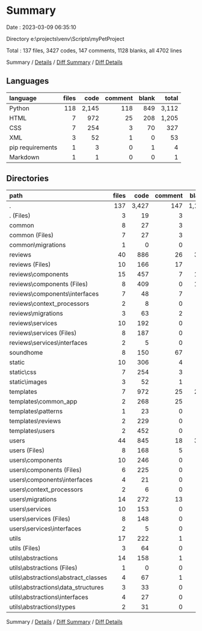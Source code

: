 # Summary

Date : 2023-03-09 06:35:10

Directory e:\\projects\\venv\\Scripts\\myPetProject

Total : 137 files,  3427 codes, 147 comments, 1128 blanks, all 4702 lines

Summary / [Details](details.md) / [Diff Summary](diff.md) / [Diff Details](diff-details.md)

## Languages
| language | files | code | comment | blank | total |
| :--- | ---: | ---: | ---: | ---: | ---: |
| Python | 118 | 2,145 | 118 | 849 | 3,112 |
| HTML | 7 | 972 | 25 | 208 | 1,205 |
| CSS | 7 | 254 | 3 | 70 | 327 |
| XML | 3 | 52 | 1 | 0 | 53 |
| pip requirements | 1 | 3 | 0 | 1 | 4 |
| Markdown | 1 | 1 | 0 | 0 | 1 |

## Directories
| path | files | code | comment | blank | total |
| :--- | ---: | ---: | ---: | ---: | ---: |
| . | 137 | 3,427 | 147 | 1,128 | 4,702 |
| . (Files) | 3 | 19 | 3 | 6 | 28 |
| common | 8 | 27 | 3 | 20 | 50 |
| common (Files) | 7 | 27 | 3 | 19 | 49 |
| common\\migrations | 1 | 0 | 0 | 1 | 1 |
| reviews | 40 | 886 | 26 | 350 | 1,262 |
| reviews (Files) | 10 | 166 | 17 | 76 | 259 |
| reviews\\components | 15 | 457 | 7 | 177 | 641 |
| reviews\\components (Files) | 8 | 409 | 0 | 144 | 553 |
| reviews\\components\\interfaces | 7 | 48 | 7 | 33 | 88 |
| reviews\\context_processors | 2 | 8 | 0 | 4 | 12 |
| reviews\\migrations | 3 | 63 | 2 | 14 | 79 |
| reviews\\services | 10 | 192 | 0 | 79 | 271 |
| reviews\\services (Files) | 8 | 187 | 0 | 74 | 261 |
| reviews\\services\\interfaces | 2 | 5 | 0 | 5 | 10 |
| soundhome | 8 | 150 | 67 | 66 | 283 |
| static | 10 | 306 | 4 | 70 | 380 |
| static\\css | 7 | 254 | 3 | 70 | 327 |
| static\\images | 3 | 52 | 1 | 0 | 53 |
| templates | 7 | 972 | 25 | 208 | 1,205 |
| templates\\common_app | 2 | 268 | 25 | 60 | 353 |
| templates\\patterns | 1 | 23 | 0 | 5 | 28 |
| templates\\reviews | 2 | 229 | 0 | 45 | 274 |
| templates\\users | 2 | 452 | 0 | 98 | 550 |
| users | 44 | 845 | 18 | 319 | 1,182 |
| users (Files) | 8 | 168 | 5 | 74 | 247 |
| users\\components | 10 | 246 | 0 | 91 | 337 |
| users\\components (Files) | 6 | 225 | 0 | 71 | 296 |
| users\\components\\interfaces | 4 | 21 | 0 | 20 | 41 |
| users\\context_processors | 2 | 6 | 0 | 6 | 12 |
| users\\migrations | 14 | 272 | 13 | 80 | 365 |
| users\\services | 10 | 153 | 0 | 68 | 221 |
| users\\services (Files) | 8 | 148 | 0 | 64 | 212 |
| users\\services\\interfaces | 2 | 5 | 0 | 4 | 9 |
| utils | 17 | 222 | 1 | 89 | 312 |
| utils (Files) | 3 | 64 | 0 | 26 | 90 |
| utils\\abstractions | 14 | 158 | 1 | 63 | 222 |
| utils\\abstractions (Files) | 1 | 0 | 0 | 1 | 1 |
| utils\\abstractions\\abstract_classes | 4 | 67 | 1 | 26 | 94 |
| utils\\abstractions\\data_structures | 3 | 33 | 0 | 12 | 45 |
| utils\\abstractions\\interfaces | 4 | 27 | 0 | 14 | 41 |
| utils\\abstractions\\types | 2 | 31 | 0 | 10 | 41 |

Summary / [Details](details.md) / [Diff Summary](diff.md) / [Diff Details](diff-details.md)